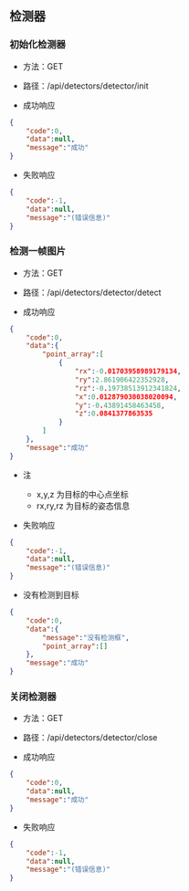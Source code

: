 
## 检测器

### 初始化检测器

+ 方法：GET
+ 路径：/api/detectors/detector/init

+ 成功响应
```json
{
    "code":0,
    "data":null,
    "message":"成功"
}
```

+ 失败响应
```json
{
    "code":-1,
    "data":null,
    "message":"(错误信息)"
}
```

### 检测一帧图片

+ 方法：GET
+ 路径：/api/detectors/detector/detect

+ 成功响应
```json
{
    "code":0,
    "data":{
        "point_array":[
            {
                "rx":-0.01703958989179134,
                "ry":2.861906422352928,
                "rz":-0.19738513912341824,
                "x":0.012879030038020094,
                "y":-0.43891458463458,
                "z":0.0841377863535
            }
        ]
    },
    "message":"成功"
}
```
+ 注
  + x,y,z 为目标的中心点坐标
  + rx,ry,rz 为目标的姿态信息

+ 失败响应
```json
{
    "code":-1,
    "data":null,
    "message":"(错误信息)"
}
```

+ 没有检测到目标
```json
{
    "code":0,
    "data":{
        "message":"没有检测框",
        "point_array":[]
    },
    "message":"成功"
}
```

### 关闭检测器

+ 方法：GET
+ 路径：/api/detectors/detector/close

+ 成功响应
```json
{
    "code":0,
    "data":null,
    "message":"成功"
}
```

+ 失败响应
```json
{
    "code":-1,
    "data":null,
    "message":"(错误信息)"
}
```

